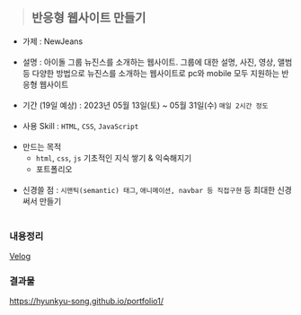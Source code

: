 > ## 반응형 웹사이트 만들기
- 가제
: NewJeans<br><br>
- 설명
: 아이돌 그룹 뉴진스를 소개하는 웹사이트.
그룹에 대한 설명, 사진, 영상, 앨범 등 다양한 방법으로 뉴진스를 소개하는 웹사이트로 pc와 mobile 모두 지원하는 반응형 웹사이트<br><br>
- 기간 (19일 예상)
: 2023년 05월 13일(토) ~ 05월 31일(수) `매일 2시간 정도`<br><br>
- 사용 Skill
: `HTML`, `CSS`, `JavaScript`<br><br>
- 만드는 목적
  - `html`, `css`, `js` 기초적인 지식 쌓기 & 익숙해지기
  - 포트폴리오<br><br>
- 신경쓸 점
: `시맨틱(semantic) 태그`, `애니메이션, navbar 등 직접구현` 등 최대한 신경써서 만들기<br><br>
### 내용정리
[Velog](https://velog.io/@thdgusrbek/series/%ED%94%84%EB%A1%9C%EC%A0%9D%ED%8A%B81)

### 결과물
https://hyunkyu-song.github.io/portfolio1/
